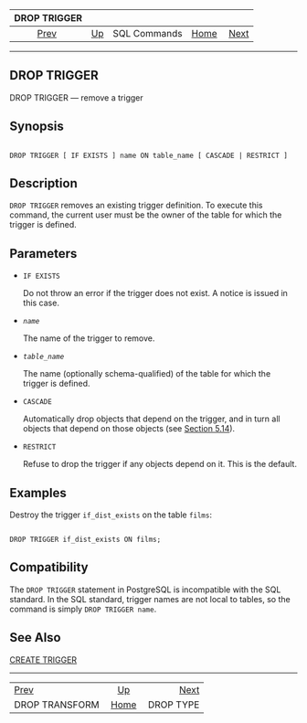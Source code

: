 <!--?xml version="1.0" encoding="UTF-8" standalone="no"?-->

|                   DROP TRIGGER                   |                                        |              |                                                       |                                        |
| :----------------------------------------------: | :------------------------------------- | :----------: | ----------------------------------------------------: | -------------------------------------: |
| [Prev](sql-droptransform.html "DROP TRANSFORM")  | [Up](sql-commands.html "SQL Commands") | SQL Commands | [Home](index.html "PostgreSQL 17devel Documentation") |  [Next](sql-droptype.html "DROP TYPE") |

***

## DROP TRIGGER

DROP TRIGGER — remove a trigger

## Synopsis

```

DROP TRIGGER [ IF EXISTS ] name ON table_name [ CASCADE | RESTRICT ]
```

## Description

`DROP TRIGGER` removes an existing trigger definition. To execute this command, the current user must be the owner of the table for which the trigger is defined.

## Parameters

* `IF EXISTS`

    Do not throw an error if the trigger does not exist. A notice is issued in this case.

* *`name`*

    The name of the trigger to remove.

* *`table_name`*

    The name (optionally schema-qualified) of the table for which the trigger is defined.

* `CASCADE`

    Automatically drop objects that depend on the trigger, and in turn all objects that depend on those objects (see [Section 5.14](ddl-depend.html "5.14. Dependency Tracking")).

* `RESTRICT`

    Refuse to drop the trigger if any objects depend on it. This is the default.

## Examples

Destroy the trigger `if_dist_exists` on the table `films`:

```

DROP TRIGGER if_dist_exists ON films;
```

## Compatibility

The `DROP TRIGGER` statement in PostgreSQL is incompatible with the SQL standard. In the SQL standard, trigger names are not local to tables, so the command is simply `DROP TRIGGER name`.

## See Also

[CREATE TRIGGER](sql-createtrigger.html "CREATE TRIGGER")

***

|                                                  |                                                       |                                        |
| :----------------------------------------------- | :---------------------------------------------------: | -------------------------------------: |
| [Prev](sql-droptransform.html "DROP TRANSFORM")  |         [Up](sql-commands.html "SQL Commands")        |  [Next](sql-droptype.html "DROP TYPE") |
| DROP TRANSFORM                                   | [Home](index.html "PostgreSQL 17devel Documentation") |                              DROP TYPE |
